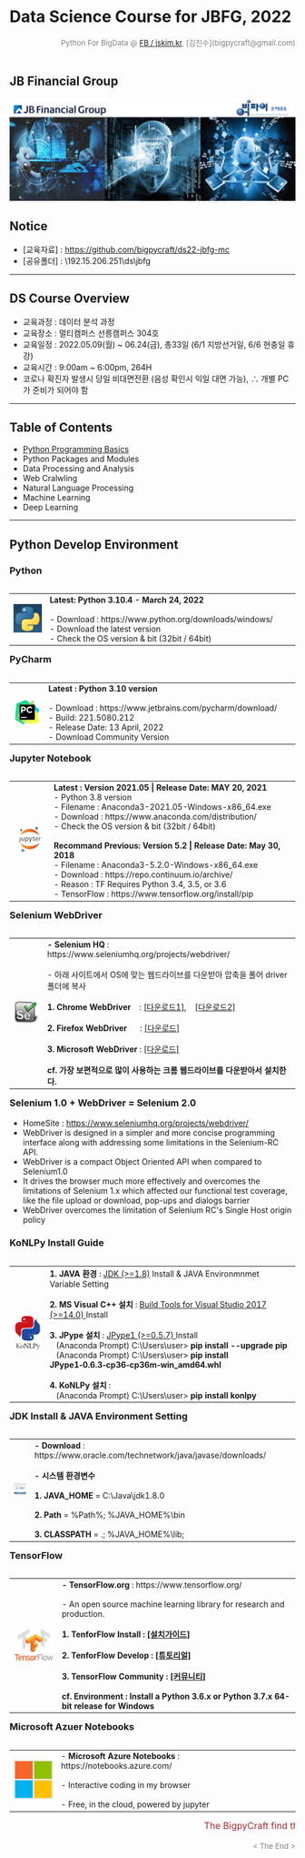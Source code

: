 
# Data Science Course for JBFG, 2022

<div align='right'><font size=2 color='gray'>Python For BigData @ <font color='blue'><a href='https://www.facebook.com/jskim.kr'>FB / jskim.kr</a></font>, [김진수](bigpycraft@gmail.com)</font></div>
<br>

## JB Financial Group

<img src="./images/img_main_front.png">

## Notice 
- [교육자료] : https://github.com/bigpycraft/ds22-jbfg-mc
- [공유폴더] : \192.15.206.251\ds\jbfg

<hr>

##  DS Course Overview
- 교육과정 : 데이터 분석 과정
- 교육장소 : 멀티캠퍼스 선릉캠퍼스 304호
- 교육일정 : 2022.05.09(월) ~ 06.24(금), 총33일 (6/1 지방선거일, 6/6 현충일 휴강)
- 교육시간 : 9:00am ~ 6:00pm, 264H 
- 코로나 확진자 발생시 당일 비대면전환 (음성 확인시 익일 대면 가능),  ∴ 개별 PC가 준비가 되어야 함

<hr>

## Table of Contents
- [Python Programming Basics][Sect-A]
- Python Packages and Modules
- Data Processing and Analysis
- Web Cralwling
- Natural Language Processing
- Machine Learning
- Deep Learning

[Sect-A]: ./Sect-A/                  "Go Sect-A"
[Sect-B]: ./Sect-B/                  "Go Sect-B"
[Sect-C]: ./Sect-C/                  "Go Sect-C"
[Sect-D]: ./Sect-D/                  "Go Sect-D"

<hr>

## Python Develop Environment

### Python

<table align="left">
    <tr align="left">
        <td width="200">
            <a href="https://www.python.org/">
            <img src="./images/python-logo.png" width="150" />
            </a>
        </td>
        <td width="800">
<div align="left">
<b> Latest: Python 3.10.4 - March 24, 2022</b>
<br/><br/>
- Download : https://www.python.org/downloads/windows/
<br/>
- Download the latest version 
<br/>
- Check the OS version & bit (32bit / 64bit)
</div></td>
    </tr>
</table>
<br/>

### PyCharm

<table align="left">
    <tr align="left">
        <td width="200">
            <a href="https://www.jetbrains.com/pycharm/">
            <img src="./images/pycharm-logo.png" width="150" />
            </a>
        </td>
        <td width="800">
<div align="left">
<b> Latest : Python 3.10 version</b>
<br/><br/>
- Download : https://www.jetbrains.com/pycharm/download/
<br/>
- Build: 221.5080.212
<br/>
- Release Date: 13 April, 2022
<br/>
- Download Community Version 
</div></td>
    </tr>
</table>
<br/>

### Jupyter Notebook

<table align="left">
    <tr align="left">
        <td width="200">
            <a href="https://www.anaconda.com/distribution/">
            <img src="./images/jupyter.jpg" width="150" />
            </a>
        </td>
        <td width="800">
<div align="left">
<b> Latest : Version 2021.05 | Release Date: MAY 20, 2021 </b>
<br/>
- Python 3.8 version
<br/>
- Filename : Anaconda3-2021.05-Windows-x86_64.exe
<br/>
- Download : https://www.anaconda.com/distribution/
<br/>
- Check the OS version & bit (32bit / 64bit)
</div>
<br/>
<div align="left">
<b> Recommand Previous: Version 5.2 | Release Date: May 30, 2018 </b>
<br/>
- Filename : Anaconda3-5.2.0-Windows-x86_64.exe
<br/>
- Download : https://repo.continuum.io/archive/ 
<br/>
- Reason : TF Requires Python 3.4, 3.5, or 3.6 
<br/>
- TensorFlow : https://www.tensorflow.org/install/pip
</div></td>
    </tr>
</table>
<br/>


### Selenium WebDriver 

<table align="left">
    <tr align="left">
        <td width="200">
            <a href="https://www.seleniumhq.org/projects/webdriver/">
            <img src="./images/SeleniumHQ-logo.png" width="150" />
            </a>
        </td>
        <td width="800">
<div align="left">
    <b> - Selenium HQ </b> : https://www.seleniumhq.org/projects/webdriver/
    <br/><br/> - 아래 사이트에서 OS에 맞는 웹드라이브를 다운받아 압축을 풀어 driver 폴더에 복사
    <br/><br/>
    <b> 1. Chrome WebDriver </b> &nbsp;&nbsp; : <a href='http://chromedriver.chromium.org/downloads'>[다운로드1]</a>, &nbsp;&nbsp;&nbsp;<a href='https://sites.google.com/a/chromium.org/chromedriver/downloads'>[다운로드2]</a>
    <br/><br/>
    <b> 2. Firefox WebDriver </b> &nbsp;&nbsp;&nbsp;&nbsp; : <a href='https://github.com/mozilla/geckodriver/releases'>[다운로드]</a>
    <br/><br/>
    <b> 3. Microsoft WebDriver </b> : <a href='https://developer.microsoft.com/en-us/microsoft-edge/tools/webdriver/'>[다운로드]</a>
    <br/><br/>
    <b> cf. 가장 보편적으로 많이 사용하는 크롬 웹드라이브를 다운받아서 설치한다. </b>
</div>
        </td>
    </tr>
</table>
<br/>


### Selenium 1.0 + WebDriver = Selenium 2.0
- HomeSite : https://www.seleniumhq.org/projects/webdriver/
- WebDriver is designed in a simpler and more concise programming interface along with addressing some limitations in the Selenium-RC API.
- WebDriver is a compact Object Oriented API when compared to Selenium1.0
- It drives the browser much more effectively and overcomes the limitations of Selenium 1.x which affected our functional test coverage, like the file upload or download, pop-ups and dialogs barrier
- WebDriver overcomes the limitation of Selenium RC's Single Host origin policy


### KoNLPy Install Guide  

<table align="left">
    <tr align="left">
        <td width="200">
            <a href="http://konlpy.org/ko/v0.5.0/install/">
            <img src="./images/konlpy.png" width="150" />
            </a>
        </td>
        <td width="800">
<div align="left">
    <b> 1. JAVA 환경 </b> : <a href="https://www.oracle.com/technetwork/java/javase/downloads/">JDK (>=1.8)</a> Install & JAVA Environmnmet Variable Setting
    <br/><br/>
    <b> 2. MS Visual C++ 설치 </b> : <a href="https://www.scivision.co/python-windows-visual-c++-14-required/">Build Tools for Visual Studio 2017 (>=14.0) </a> Install 
    <br/><br/>
    <b> 3. JPype 설치 </b> : <a href="https://www.lfd.uci.edu/~gohlke/pythonlibs/#jpype">JPype1  (>=0.5.7) </a>Install
    <br/> &nbsp;&nbsp; (Anaconda Prompt) C:\Users\user> <b> pip install --upgrade pip </b>
    <br/> &nbsp;&nbsp; (Anaconda Prompt) C:\Users\user> <b> pip install JPype1‑0.6.3‑cp36‑cp36m‑win_amd64.whl </b>
    <br/><br/>
    <b> 4. KoNLPy 설치 </b> :
    <br/> &nbsp;&nbsp; (Anaconda Prompt) C:\Users\user> <b> pip install konlpy </b>
</div>
        </td>
    </tr>
</table>
<br/>


### JDK Install & JAVA Environment Setting

<table align="left">
    <tr align="left">
        <td width="200">
            <a href="https://www.oracle.com/technetwork/java/javase/downloads/">
            <img src="./images/java-se-downloads-1612441.gif" width="150" />
            </a>
        </td>
        <td width="800">
<div align="left"> 
    <b> - Download </b> : https://www.oracle.com/technetwork/java/javase/downloads/
    <br/><br/> 
    <b> - 시스템 환경변수 </b>
    <br/><br/> 
    <b> 1. JAVA_HOME </b> = C:\Java\jdk1.8.0
    <br/><br/> 
    <b> 2. Path </b> = %Path%; %JAVA_HOME%\bin
    <br/><br/>
    <b> 3. CLASSPATH </b> = .; %JAVA_HOME%\lib;
</div>
        </td>
    </tr>
</table>


### TensorFlow

<table align="left">
    <tr align="left">
        <td width="200">
            <a href="https://www.tensorflow.org/">
            <img src="./images/TensorFlow_logo2.png" width="150" />
            </a>
        </td>
        <td width="800">
<div align="left">
    <b> - TensorFlow.org </b> : https://www.tensorflow.org/
    <br/><br/> - An open source machine learning library for research and production.
    <br/><br/>
    <b> 1. TenforFlow Install  : <a href='https://www.tensorflow.org/install/'>[설치가이드]</a>
    <br/><br/>
    <b> 2. TenforFlow Develop : <a href='https://www.tensorflow.org/tutorials/'>[튜토리얼]</a>
    <br/><br/>
    <b> 3. TensorFlow Community </b> : <a href='https://www.tensorflow.org/community/'>[커뮤니티]</a>
    <br/><br/>
    <b> cf. Environment : Install a Python 3.6.x or Python 3.7.x 64-bit release for Windows </b>
</div>
        </td>
    </tr>
</table>
<br/>


### Microsoft Azuer Notebooks

<table align="left">
    <tr align="left">
        <td width="200">
            <a href="https://notebooks.azure.com/">
            <img src="./images/microsoft.jpg" width="100" />
            </a>
        </td>
        <td width="800">
<div align="left">
- <b> Microsoft Azure Notebooks </b> : https://notebooks.azure.com/
<br/><br/>
- Interactive coding in my browser
<br/><br/>
- Free, in the cloud, powered by jupyter
</div></td>
    </tr>
</table>
<br/>
<br/>
<br/>



<marquee><font size=3 color='brown'>The BigpyCraft find the information to design valuable society with Technology & Craft.</font></marquee>
<div align='right'><font size=2 color='gray'> &lt; The End &gt; </font></div>
